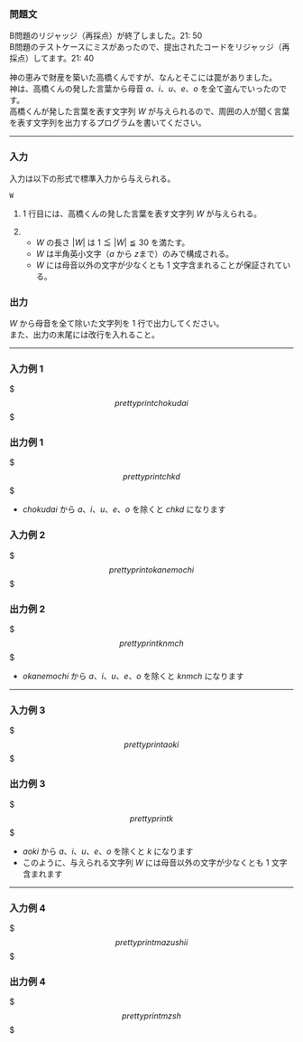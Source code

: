 <div id="task-statement">

<div class="part">

### 問題文

<div class="section">

B問題のリジャッジ（再採点）が終了しました。21: 50  
B問題のテストケースにミスがあったので、提出されたコードをリジャッジ（再採点）してます。21: 40  
  
神の恵みで財産を築いた高橋くんですが、なんとそこには罠がありました。  
神は、高橋くんの発した言葉から母音 $a$、$i$、$u$、$e$、$o$ を全て盗んでいったのです。  
高橋くんが発した言葉を表す文字列 $W$ が与えられるので、周囲の人が聞く言葉を表す文字列を出力するプログラムを書いてください。  

</div>

</div>

------------------------------------------------------------------------

<div class="part io-style">

### 入力

<div class="section">

入力は以下の形式で標準入力から与えられる。

    W

1.  $1$ 行目には、高橋くんの発した言葉を表す文字列 $W$ が与えられる。

2.  - $W$ の長さ $|W|$ は $1≦|W|≦30$ を満たす。
    - $W$ は半角英小文字（$a$ から $z$まで）のみで構成される。
    - $W$ には母音以外の文字が少なくとも $1$ 文字含まれることが保証されている。

</div>

</div>

<div class="part">

### 出力

<div class="section">

$W$ から母音を全て除いた文字列を $1$ 行で出力してください。  
また、出力の末尾には改行を入れること。

</div>

</div>

------------------------------------------------------------------------

<div class="part">

### 入力例 1

<div class="section">

$$$ prettyprint
chokudai
$$$

</div>

</div>

<div class="part">

### 出力例 1

<div class="section">

$$$ prettyprint
chkd
$$$

- $chokudai$ から $a$、$i$、$u$、$e$、$o$ を除くと $chkd$ になります

</div>

</div>

<div class="part">

### 入力例 2

<div class="section">

$$$ prettyprint
okanemochi
$$$

</div>

</div>

<div class="part">

### 出力例 2

<div class="section">

$$$ prettyprint
knmch
$$$

- $okanemochi$ から $a$、$i$、$u$、$e$、$o$ を除くと $knmch$ になります

</div>

</div>

------------------------------------------------------------------------

<div class="part">

### 入力例 3

<div class="section">

$$$ prettyprint
aoki
$$$

</div>

</div>

<div class="part">

### 出力例 3

<div class="section">

$$$ prettyprint
k
$$$

- $aoki$ から $a$、$i$、$u$、$e$、$o$ を除くと $k$ になります
- このように、与えられる文字列 $W$ には母音以外の文字が少なくとも $1$ 文字含まれます

</div>

</div>

------------------------------------------------------------------------

<div class="part">

### 入力例 4

<div class="section">

$$$ prettyprint
mazushii
$$$

</div>

</div>

<div class="part">

### 出力例 4

<div class="section">

$$$ prettyprint
mzsh
$$$

</div>

</div>

</div>
